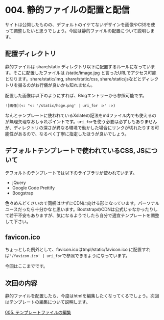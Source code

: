 # 004. 静的ファイルの配置と配信

サイトは公開したものの、デフォルトのイケてないデザインを画像やCSSを使って調整したいと思うでしょう。今回は静的ファイルの配置について説明します。

## 配置ディレクトリ

静的ファイルは share/static ディレクトリ以下に配置するルールになっています。そこに配置したファイルは /static/image.jpg と言ったURLでアクセス可能となります。share/static/img, share/static/css, share/static/jsなどとディレクトリを掘るのがお行儀が良いかも知れません。

配置した画像は以下のようにすれば、Blogエントリーから参照可能です。

    ![画像](<: "<: '/static/hoge.png' | uri_for :>" :>)

なんとテンプレートに使われているXslateの記法をmdファイル内でも使えるのが無理矢理なおしゃれポイントです。`uri_for`を使う必要は必ずしもありませんが、ディレクトリの深さが異なる環境で動かした場合にリンクが切れたりする可能性があるので、なるべく丁寧に指定したほうが良いでしょう。

## デフォルトテンプレートで使われているCSS, JSについて

デフォルトのテンプレートでは以下のライブラリが使われています。

- jQuery
- Google Code Prettify
- Boogstrap

色々めんどくさいので同梱はせずにCDNに向ける形になっています。パーソナルユースだったら十分かなと思います。BootstrapのCDNは公式じゃなかったりして若干不安もありますが、気になるようでしたら自分で適宜テンプレートを調整して下さい。

## favicon.ico

ちょっとした例外として、favicon.icoはtmpl/static/favicon.ico に配置すれば`'/favicon.ico' | uri_for`で参照できるようになっています。

今回はここまでです。

## 次回の内容

静的ファイルを配置したら、今度はhtmlを編集したくなってくるでしょう。次回はテンプレートの編集について説明します。

[005. テンプレートファイルの編集](<: '/entry/005_template.html' | uri_for :>)
